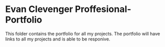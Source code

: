 # Evan Clevenger Proffesional-Portfolio

This folder contains the portfolio for all my projects. The portfolio will have links to all my projects and is able to be responive.
